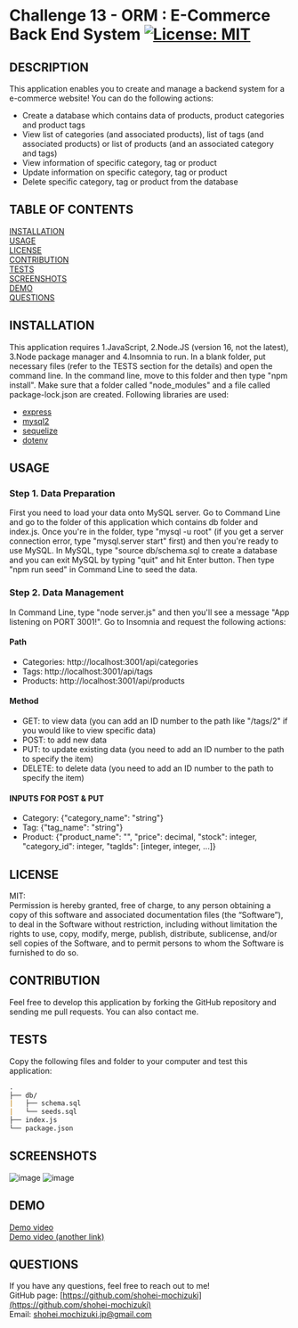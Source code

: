 # Challenge 13 - ORM : E-Commerce Back End System [![License: MIT](https://img.shields.io/badge/License-MIT-yellow.svg)](https://opensource.org/licenses/MIT)

## DESCRIPTION 
This application enables you to create and manage a backend system for a e-commerce website! You can do the following actions:
* Create a database which contains data of products, product categories and product tags 
* View list of categories (and associated products), list of tags (and associated products) or list of products (and an associated category and tags)
* View information of specific category, tag or product
* Update information on specific category, tag or product 
* Delete specific category, tag or product from the database

## TABLE OF CONTENTS
[INSTALLATION](#installation)<br>
[USAGE](#usage)<br>
[LICENSE](#license)<br>
[CONTRIBUTION](#contribution)<br>
[TESTS](#tests)<br>
[SCREENSHOTS](#screenshots)<br>
[DEMO](#demo)<br>
[QUESTIONS](#questions)

## INSTALLATION 
This application requires 1.JavaScript, 2.Node.JS (version 16, not the latest), 3.Node package manager and 4.Insomnia to run. In a blank folder, put necessary files (refer to the TESTS section for the details) and open the command line. In the command line, move to this folder and then type "npm install". Make sure that a folder called "node_modules" and a file called package-lock.json are created. Following libraries are used:
* [express](https://www.npmjs.com/package/express)
* [mysql2](https://www.npmjs.com/package/mysql2)
* [sequelize](https://www.npmjs.com/package/sequelize)
* [dotenv](https://www.npmjs.com/package/dotenv)

## USAGE 
### Step 1. Data Preparation 
First you need to load your data onto MySQL server. Go to Command Line and go to the folder of this application which contains db folder and index.js. Once you're in the folder, type "mysql -u root" (if you get a server connection error, type "mysql.server start" first) and then you're ready to use MySQL. In MySQL, type "source db/schema.sql to create a database and you can exit MySQL by typing "quit" and hit Enter button. Then type "npm run seed" in Command Line to seed the data.  

### Step 2. Data Management
In Command Line, type "node server.js" and then you'll see a message "App listening on PORT 3001!". Go to Insomnia and request the following actions:
#### Path
* Categories: http://localhost:3001/api/categories
* Tags: http://localhost:3001/api/tags
* Products: http://localhost:3001/api/products
#### Method
* GET: to view data (you can add an ID number to the path like "/tags/2" if you would like to view specific data)
* POST: to add new data 
* PUT: to update existing data (you need to add an ID number to the path to specify the item)
* DELETE: to delete data (you need to add an ID number to the path to specify the item)
#### INPUTS FOR POST & PUT
* Category: {"category_name": "string"}
* Tag: {"tag_name": "string"}
* Product: {"product_name": "", "price": decimal, "stock": integer, "category_id": integer, "tagIds": [integer, integer, ...]}

## LICENSE 
MIT:<br>
Permission is hereby granted, free of charge, to any person obtaining a copy of this
software and associated documentation files (the “Software”), to deal in the Software
without restriction, including without limitation the rights to use, copy, modify,
merge, publish, distribute, sublicense, and/or sell copies of the Software, and to 
permit persons to whom the Software is furnished to do so.

## CONTRIBUTION 
Feel free to develop this application by forking the GitHub repository and sending me pull requests. You can also contact me.

## TESTS 
Copy the following files and folder to your computer and test this application:
```md
.
├── db/
|   ├── schema.sql
|   └── seeds.sql
├── index.js          
└── package.json
``` 

## SCREENSHOTS
![image](https://user-images.githubusercontent.com/121307266/219885075-c96eae61-6122-489e-9bc2-903f487dd004.png)
![image](https://user-images.githubusercontent.com/121307266/219885090-e8ccbcd4-892c-4942-b9ee-af84dd14e394.png)

## DEMO
[Demo video](https://drive.google.com/file/d/14S-iRzW-uj3V_bIrqswidJkC7BuBzU6N/view)<br>
[Demo video (another link)](https://watch.screencastify.com/v/u2AAt1kFMxkBHBiQj27U)

## QUESTIONS 
If you have any questions, feel free to reach out to me!<br>
GitHub page: [https://github.com/shohei-mochizuki](https://github.com/shohei-mochizuki)<br>
Email: [shohei.mochizuki.jp@gmail.com](mailto:shohei.mochizuki.jp@gmail.com)
